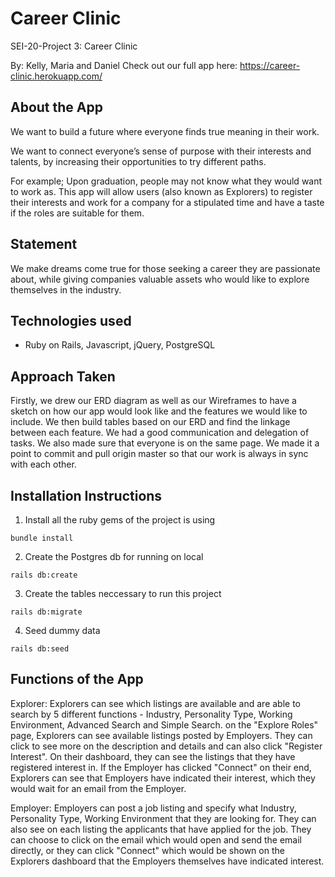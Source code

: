 # Career Clinic

SEI-20-Project 3: Career Clinic

By: Kelly, Maria and Daniel
Check out our full app here: https://career-clinic.herokuapp.com/

## About the App 

We want to build a future where everyone finds true meaning in their work.

We want to connect everyone’s sense of purpose with their interests and talents, by increasing  their opportunities to try different paths.

For example; Upon graduation, people may not know what they would want to work as. This app will allow users (also known as Explorers) to register their interests and work for a company for a stipulated time and have a taste if the roles are suitable for them.


## Statement 

We make dreams come true for those seeking a career they are passionate about, while giving companies valuable assets who would like to explore themselves in the industry. 


## Technologies used

- Ruby on Rails, Javascript, jQuery, PostgreSQL

## Approach Taken

Firstly, we drew our ERD diagram as well as our Wireframes to have a sketch on how our app would look like and the features we would like to include. We then build tables based on our ERD and find the linkage between each feature. We had a good communication and delegation of tasks. We also made sure that everyone is on the same page. We made it a point to commit and pull origin master so that our work is always in sync with each other. 

## Installation Instructions

1. Install all the ruby gems of the project is using
```
bundle install
```

2. Create the Postgres db for running on local
```
rails db:create
```
3. Create the tables neccessary to run this project
```
rails db:migrate
```
4. Seed dummy data
```
rails db:seed
```

## Functions of the App

Explorer: Explorers can see which listings are available and are able to search by 5 different functions - Industry, Personality Type, Working Environment, Advanced Search and Simple Search. on the "Explore Roles" page, Explorers can see available listings posted by Employers. They can click to see more on the description and details and can also click "Register Interest". On their dashboard, they can see the listings that they have registered interest in. If the Employer has clicked "Connect" on their end, Explorers can see that Employers have indicated their interest, which they would wait for an email from the Employer.

Employer: Employers can post a job listing and specify what Industry, Personality Type, Working Environment that they are looking for. They can also see on each listing the applicants that have applied for the job. They can choose to click on the email which would open and send the email directly, or they can click "Connect" which would be shown on the Explorers dashboard that the Employers themselves have indicated interest.